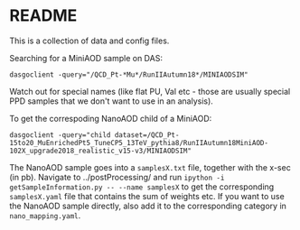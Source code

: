 # README

This is a collection of data and config files.

Searching for a MiniAOD sample on DAS:
```
dasgoclient -query="/QCD_Pt-*Mu*/RunIIAutumn18*/MINIAODSIM"
```
Watch out for special names (like flat PU, Val etc - those are usually special PPD samples that we don't want to use in an analysis).

To get the correspoding NanoAOD child of a MiniAOD:
```
dasgoclient -query="child dataset=/QCD_Pt-15to20_MuEnrichedPt5_TuneCP5_13TeV_pythia8/RunIIAutumn18MiniAOD-102X_upgrade2018_realistic_v15-v3/MINIAODSIM"
```

The NanoAOD sample goes into a `samplesX.txt` file, together with the x-sec (in pb).
Navigate to ../postProcessing/ and run `ipython -i getSampleInformation.py -- --name samplesX` to get the corresponding `samplesX.yaml` file that contains the sum of weights etc.
If you want to use the NanoAOD sample directly, also add it to the corresponding category in `nano_mapping.yaml`.
